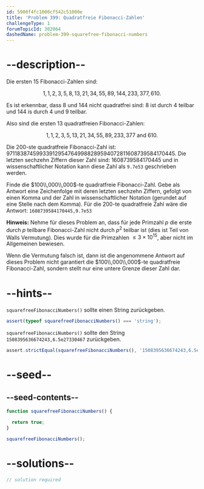 ```yaml
---
id: 5900f4fc1000cf542c51000e
title: 'Problem 399: Quadratfreie Fibonacci-Zahlen'
challengeType: 1
forumTopicId: 302064
dashedName: problem-399-squarefree-fibonacci-numbers
---
```


# --description--

Die ersten 15 Fibonacci-Zahlen sind:

$$1,1,2,3,5,8,13,21,34,55,89,144,233,377,610.$$

Es ist erkennbar, dass 8 und 144 nicht quadratfrei sind: 8 ist durch 4 teilbar und 144 is durch 4 und 9 teilbar.

Also sind die ersten 13 quadratfreien Fibonacci-Zahlen:

$$1,1,2,3,5,13,21,34,55,89,233,377 \text{ and } 610.$$

Die $200$-ste quadratfreie Fibonacci-Zahl ist: 971183874599339129547649988289594072811608739584170445. Die letzten sechzehn Ziffern dieser Zahl sind: 1608739584170445 und in wissenschaftlicher Notation kann diese Zahl als `9.7e53` geschrieben werden.

Finde die $100\\,000\\,000$-te quadratfreie Fibonacci-Zahl. Gebe als Antwort eine Zeichenfolge mit deren letzten sechzehn Ziffern, gefolgt von einen Komma und der Zahl in wissenschaftlicher Notation (gerundet auf eine Stelle nach dem Komma). Für die $200$-te quadratfreie Zahl wäre die Antwort: `1608739584170445,9.7e53`

**Hinweis:** Nehme für dieses Problem an, dass für jede Primzahl $p$ die erste durch $p$ teilbare Fibonacci-Zahl nicht durch $p^2$ teilbar ist (dies ist Teil von Walls Vermutung). Dies wurde für die Primzahlen $≤ 3 \times {10}^{15}$, aber nicht im Allgemeinen bewiesen.

Wenn die Vermutung falsch ist, dann ist die angenommene Antwort auf dieses Problem nicht garantiert die $100\\,000\\,000$-te quadratfreie Fibonacci-Zahl, sondern stellt nur eine untere Grenze dieser Zahl dar.

# --hints--

`squarefreeFibonacciNumbers()` sollte einen String zurückgeben.

```js
assert(typeof squarefreeFibonacciNumbers() === 'string');
```

`squarefreeFibonacciNumbers()` sollte den String `1508395636674243,6.5e27330467` zurückgeben.

```js
assert.strictEqual(squarefreeFibonacciNumbers(), '1508395636674243,6.5e27330467');
```

# --seed--

## --seed-contents--

```js
function squarefreeFibonacciNumbers() {

  return true;
}

squarefreeFibonacciNumbers();
```

# --solutions--

```js
// solution required
```
